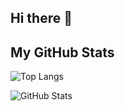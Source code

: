 ## Hi there 👋

<!--
**summerolmstead/summerolmstead** is a ✨ _special_ ✨ repository because its `README.md` (this file) appears on your GitHub profile.

Here are some ideas to get you started:

- 🔭 I’m currently working on ...
- 🌱 I’m currently learning ...
- 👯 I’m looking to collaborate on ...
- 🤔 I’m looking for help with ...
- 💬 Ask me about ...
- 📫 How to reach me: ...
- 😄 Pronouns: ...
- ⚡ Fun fact: ...
-->

## My GitHub Stats
![Top Langs](https://github-readme-stats.vercel.app/api/top-langs/?username=summerolmstead&layout=compact)

![GitHub Stats](https://github-readme-stats.vercel.app/api?username=summerolmstead&show_icons=true&hide_title=true&count_private=true&hide=prs)

